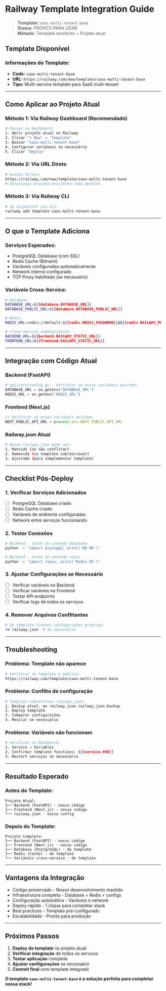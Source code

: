 # Railway Template Integration Guide

> **Template:** `saas-multi-tenant-base`  
> **Status:** PRONTO PARA USAR  
> **Método:** Template existente + Projeto atual

## Template Disponível

### **Informações do Template:**

- **Code:** `saas-multi-tenant-base`
- **URL:** `https://railway.com/new/template/saas-multi-tenant-base`
- **Tipo:** Multi-service template para SaaS multi-tenant

---

## Como Aplicar ao Projeto Atual

### **Método 1: Via Railway Dashboard (Recomendado)**

```bash
# Passos no Dashboard:
1. Abrir projeto atual no Railway
2. Clicar "+ New" → "Template"
3. Buscar "saas-multi-tenant-base"
4. Configurar variáveis se necessário
5. Clicar "Deploy"
```

### **Método 2: Via URL Direto**

```bash
# Acesso direto:
https://railway.com/new/template/saas-multi-tenant-base
# Selecionar projeto existente como destino
```

### **Método 3: Via Railway CLI**

```bash
# Se disponível via CLI:
railway add template saas-multi-tenant-base
```

---

## O que o Template Adiciona

### **Serviços Esperados:**

- PostgreSQL Database (com SSL)
- Redis Cache (Bitnami)
- Variáveis configuradas automaticamente
- Network interno configurado
- TCP Proxy habilitado (se necessário)

### **Variáveis Cross-Service:**

```bash
# Database
DATABASE_URL=${{database.DATABASE_URL}}
DATABASE_PUBLIC_URL=${{database.DATABASE_PUBLIC_URL}}

# Redis
REDIS_URL=redis://default:${{redis.REDIS_PASSWORD}}@${{redis.RAILWAY_PRIVATE_DOMAIN}}:6379

# Cross-service communication
BACKEND_URL=${{backend.RAILWAY_STATIC_URL}}
FRONTEND_URL=${{frontend.RAILWAY_STATIC_URL}}
```

---

## Integração com Código Atual

### **Backend (FastAPI)**

```python
# api/core/config.py - Verificar se essas variáveis existem:
DATABASE_URL = os.getenv("DATABASE_URL")
REDIS_URL = os.getenv("REDIS_URL")
```

### **Frontend (Next.js)**

```typescript
// Verificar se essas variáveis existem:
NEXT_PUBLIC_API_URL = process.env.NEXT_PUBLIC_API_URL
```

### **Railway.json Atual**

```bash
# Nosso railway.json pode ser:
1. Mantido (se não conflitar)
2. Removido (se template sobrescrever)
3. Ajustado (para complementar template)
```

---

## Checklist Pós-Deploy

### **1. Verificar Serviços Adicionados**

- [ ] PostgreSQL Database criado
- [ ] Redis Cache criado
- [ ] Variáveis de ambiente configuradas
- [ ] Network entre serviços funcionando

### **2. Testar Conexões**

```bash
# Backend - teste de conexão database
python -c "import psycopg2; print('DB OK')"

# Backend - teste de conexão redis
python -c "import redis; print('Redis OK')"
```

### **3. Ajustar Configurações se Necessário**

- [ ] Verificar variáveis no Backend
- [ ] Verificar variáveis no Frontend
- [ ] Testar API endpoints
- [ ] Verificar logs de todos os serviços

### **4. Remover Arquivos Conflitantes**

```bash
# Se template trouxer configurações próprias:
rm railway.json  # Se necessário
```

---

## Troubleshooting

### **Problema: Template não aparece**

```bash
# Verificar se template é público:
https://railway.com/template/saas-multi-tenant-base
```

### **Problema: Conflito de configuração**

```bash
# Template sobrescreve railway.json:
1. Backup atual: mv railway.json railway.json.backup
2. Deploy template
3. Comparar configurações
4. Mesclar se necessário
```

### **Problema: Variáveis não funcionam**

```bash
# Verificar no Dashboard:
1. Service → Variables
2. Confirmar template functions: ${{service.VAR}}
3. Restart serviços se necessário
```

---

## Resultado Esperado

### **Antes do Template:**

```
Projeto Atual:
├── Backend (FastAPI) - nosso código
├── Frontend (Next.js) - nosso código
└── railway.json - nossa config
```

### **Depois do Template:**

```
Projeto Completo:
├── Backend (FastAPI) - nosso código
├── Frontend (Next.js) - nosso código
├── Database (PostgreSQL) - do template
├── Redis (Cache) - do template
└── Variáveis cross-service - do template
```

---

## Vantagens da Integração

- Código preservado - Nosso desenvolvimento mantido
- Infraestrutura completa - Database + Redis + configs
- Configuração automática - Variáveis e network
- Deploy rápido - 1 clique para completar stack
- Best practices - Template pré-configurado
- Escalabilidade - Pronto para produção

---

## Próximos Passos

1. **Deploy do template** no projeto atual
2. **Verificar integração** de todos os serviços
3. **Testar aplicação** completa
4. **Ajustar configurações** se necessário
5. **Commit final** com template integrado

**O template `saas-multi-tenant-base` é a solução perfeita para completar nossa stack!**
